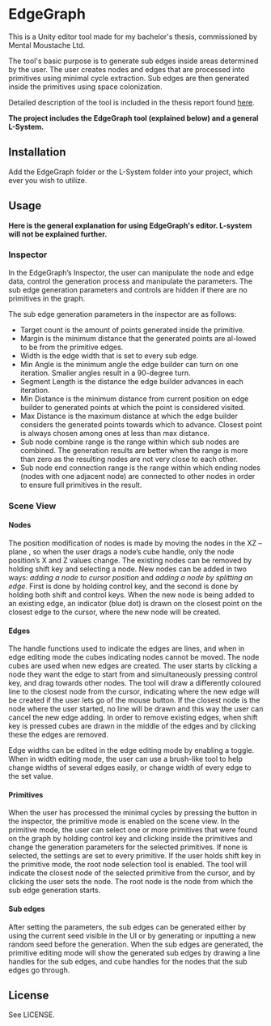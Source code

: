 # EdgeGraph

This is a Unity editor tool made for my bachelor's thesis, commissioned by Mental Moustache Ltd.

The tool's basic purpose is to generate sub edges inside areas determined by the user. The user creates nodes and edges that are processed into primitives using minimal cycle extraction. Sub edges are then generated inside the primitives using space colonization.

Detailed description of the tool is included in the thesis report found [here](http://urn.fi/URN:NBN:fi:amk-201602232560).

**The project includes the EdgeGraph tool (explained below) and a general L-System.**

## Installation

Add the EdgeGraph folder or the L-System folder into your project, which ever you wish to utilize.

## Usage

**Here is the general explanation for using EdgeGraph's editor. L-system will not be explained further.**

### Inspector

In the EdgeGraph’s Inspector, the user can manipulate the node and edge data, control the generation process and manipulate the parameters. The sub edge generation parameters and controls are hidden if there are no primitives in the graph.

The sub edge generation parameters in the inspector are as follows:
-	Target count is the amount of points generated inside the primitive.
-	Margin is the minimum distance that the generated points are al-lowed to be from the primitive edges.
-	Width is the edge width that is set to every sub edge.
-	Min Angle is the minimum angle the edge builder can turn on one iteration. Smaller angles result in a 90-degree turn.
-	Segment Length is the distance the edge builder advances in each iteration.
-	Min Distance is the minimum distance from current position on edge builder to generated points at which the point is considered visited.
-	Max Distance is the maximum distance at which the edge builder considers the generated points towards which to advance. Closest point is always chosen among ones at less than max distance.
-	Sub node combine range is the range within which sub nodes are combined. The generation results are better when the range is more than zero as the resulting nodes are not very close to each other.
-	Sub node end connection range is the range within which ending nodes (nodes with one adjacent node) are connected to other nodes in order to ensure full primitives in the result.

### Scene View

#### Nodes
The position modification of nodes is made by moving the nodes in the XZ –plane , so when the user drags a node’s cube handle, only the node position’s X and Z values change. The existing nodes can be removed by holding shift key and selecting a node. New nodes can be added in two ways: *adding a node to cursor position* and *adding a node by splitting an edge*. First is done by holding control key, and the second is done by holding both shift and control keys. When the new node is being added to an existing edge, an indicator (blue dot) is drawn on the closest point on the closest edge to the cursor, where the new node will be created.

#### Edges
The handle functions used to indicate the edges are lines, and when in edge editing mode the cubes indicating nodes cannot be moved. The node cubes are used when new edges are created. The user starts by clicking a node they want the edge to start from and simultaneously pressing control key, and drag towards other nodes. The tool will draw a differently coloured line to the closest node from the cursor, indicating where the new edge will be created if the user lets go of the mouse button. If the closest node is the node where the user started, no line will be drawn and this way the user can cancel the new edge adding. In order to remove existing edges, when shift key is pressed cubes are drawn in the middle of the edges and by clicking these the edges are removed.

Edge widths can be edited in the edge editing mode by enabling a toggle. When in width editing mode, the user can use a brush-like tool to help change widths of several edges easily, or change width of every edge to the set value.

#### Primitives
When the user has processed the minimal cycles by pressing the button in the inspector, the primitive mode is enabled on the scene view. In the primitive mode, the user can select one or more primitives that were found on the graph by holding control key and clicking inside the primitives and change the generation parameters for the selected primitives. If none is selected, the settings are set to every primitive. If the user holds shift key in the primitive mode, the root node selection tool is enabled. The tool will indicate the closest node of the selected primitive from the cursor, and by clicking the user sets the node. The root node is the node from which the sub edge generation starts.

#### Sub edges
After setting the parameters, the sub edges can be generated either by using the current seed visible in the UI or by generating or inputting a new random seed before the generation. When the sub edges are generated, the primitive editing mode will show the generated sub edges by drawing a line handles for the sub edges, and cube handles for the nodes that the sub edges go through.

## License

See LICENSE.
